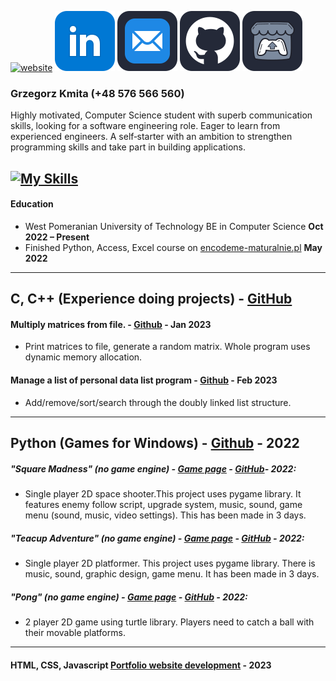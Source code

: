   [![website](https://raw.githubusercontent.com/Jirafey/grzegorzkmita.com/main/icon/icon3.png)](https://grzegorzkmita.com) [![linkedin](https://raw.githubusercontent.com/Jirafey/Jirafey/36d88da2328b253eb5e1a7813d9926d546282e6d/images/linkedin-48.svg)](https://www.linkedin.com/in/grzegorzkmita) [![email](https://raw.githubusercontent.com/Jirafey/Jirafey/45ddf46127a9ad7f5a6082d4b0d2964e1c7ba6ad/images/mail-48.svg)](mailto:grzegorzkmita@tuta.io) [![github](https://raw.githubusercontent.com/Jirafey/Jirafey/45ddf46127a9ad7f5a6082d4b0d2964e1c7ba6ad/images/github-48.svg)](https://github.com/Jirafey) [![itch.io](https://raw.githubusercontent.com/Jirafey/Jirafey/45ddf46127a9ad7f5a6082d4b0d2964e1c7ba6ad/images/itch-48.svg)](https://jirafey.itch.io/)
  
###  Grzegorz Kmita (+48 576 566 560)
   
Highly motivated, Computer Science student with superb communication skills, looking for a software engineering role. Eager to learn from experienced engineers. A self‑starter with an ambition to strengthen programming skills and take part in building applications.

[![My Skills](https://skillicons.dev/icons?i=git,vercel,stackoverflow,vscode,visualstudio,unity,python,c,cpp,html,css,javascript,discord,matlab)](https://github.com/Jirafey)
---
#### Education
* West Pomeranian University of Technology
BE in Computer Science **Oct 2022 – Present**
* Finished Python, Access, Excel course on [ encodeme-maturalnie.pl](https://encodeme-maturalnie.pl) **May 2022**
---
## **C, C++** (Experience doing projects) - [GitHub](https://github.com/Jirafey/Computer-Science)

#### Multiply matrices from file. - [Github](https://github.com/Jirafey/Computer-Science/blob/main/Semester-1/C/projects/labs/lab10-11/README.md) -  **Jan 2023**
- Print matrices to file, generate a random matrix. Whole program uses dynamic memory allocation.

#### Manage a list of personal data list program - [Github](https://github.com/Jirafey/Computer-Science/blob/main/Semester-1/C/projects/list/doubly_linked_list_managment.c) - **Feb 2023**
- Add/remove/sort/search through the doubly linked list structure. 
---
## **Python** (Games for Windows) -  [Github](https://github.com/Jirafey/Jirafey) -  **2022**



##### "Square Madness" (no game engine) - [Game page](https://jirafey.itch.io/Square-Madness) - [GitHub](https://github.com/Jirafey/Square-Madness)- **2022**:
- Single player 2D space shooter.This project uses pygame library. It features enemy follow script, upgrade system, music, sound, game menu (sound, music, video settings). This has been made in 3 days.

##### "Teacup Adventure" (no game engine) - [Game page](https://jirafey.itch.io/Teacup-Adventure) - [GitHub](https://github.com/Jirafey/Teacup-Adventure) - **2022**:
- Single player 2D platformer. This project uses pygame library. There is music, sound, graphic design, game menu. It has been made in 3 days.

##### "Pong" (no game engine) - [Game page](https://jirafey.itch.io/pong) - [GitHub](https://github.com/Jirafey/pong) - **2022**:
- 2 player 2D game using turtle library. Players need to catch a ball with their movable platforms.
---
#### **HTML, CSS, Javascript** [Portfolio website development](https://grzegorzkmita.com) - **2023**
 
